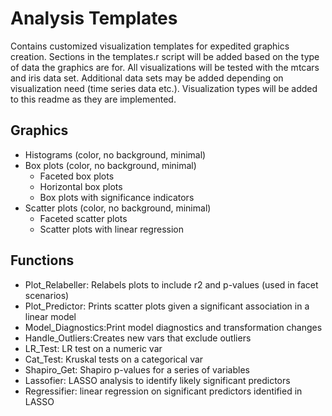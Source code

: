 # Analysis Templates

Contains customized visualization templates for expedited graphics creation. Sections in the templates.r script will be added based on the type of data the graphics are for. All visualizations will be tested with the mtcars and iris data set. Additional data sets may be added depending on visualization need (time series data etc.). Visualization types will be added to this readme as they are implemented.

## Graphics

- Histograms (color, no background, minimal)
- Box plots (color, no background, minimal)
  - Faceted box plots
  - Horizontal box plots
  - Box plots with significance indicators
- Scatter plots (color, no background, minimal)
  - Faceted scatter plots
  - Scatter plots with linear regression

## Functions

- Plot_Relabeller: Relabels plots to include r2 and p-values (used in facet scenarios)
- Plot_Predictor: Prints scatter plots given a significant association in a linear model
- Model_Diagnostics:Print model diagnostics and transformation changes
- Handle_Outliers:Creates new vars that exclude outliers
- LR_Test: LR test on a numeric var
- Cat_Test: Kruskal tests on a categorical var
- Shapiro_Get: Shapiro p-values for a series of variables
- Lassofier: LASSO analysis to identify likely significant predictors
- Regressifier: linear regression on significant predictors identified in LASSO